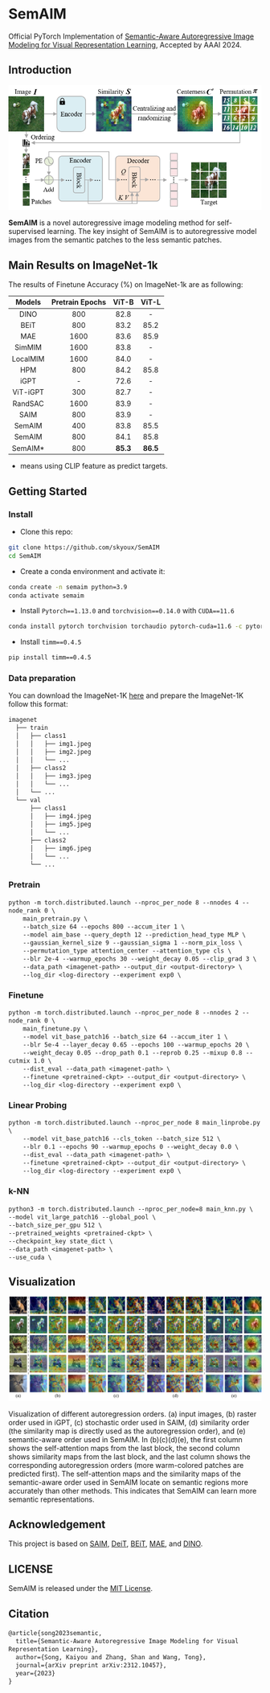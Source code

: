 # SemAIM
Official PyTorch Implementation of [Semantic-Aware Autoregressive Image Modeling for Visual Representation Learning](https://arxiv.org/abs/2312.10457), Accepted by AAAI 2024.
## Introduction
![Pipeline](./figures/SemAIM.png)

**SemAIM** is a novel autoregressive image modeling method for self-supervised learning. The key insight of SemAIM is to autoregressive model images from the semantic patches to the less semantic patches.

## Main Results on ImageNet-1k

The results of Finetune Accuracy (%) on ImageNet-1k are as following:

|  Models  | Pretrain Epochs |   ViT-B     |    ViT-L    |
| :------: | :-------------: | :---------: | :---------: |
|   DINO   |       800       |    82.8     |     -       |
|   BEiT   |       800       |    83.2     |     85.2    |
|   MAE    |      1600       |    83.6     |     85.9    |
|  SimMIM  |      1600       |    83.8     |     -       |
| LocalMIM |      1600       |    84.0     |     -       |
|   HPM    |       800       |    84.2     |     85.8    |
|   iGPT   |        -        |    72.6     |     -       |
| ViT-iGPT |       300       |    82.7     |     -       |
| RandSAC  |      1600       |    83.9     |     -       |
|   SAIM   |       800       |    83.9     |     -       |
|  SemAIM  |       400       |    83.8     |     85.5    |
|  SemAIM  |       800       |    84.1     |     85.8    |
|  SemAIM* |       800       |  **85.3**   |   **86.5**  |

* means using CLIP feature as predict targets.

## Getting Started

### Install
- Clone this repo:

```bash
git clone https://github.com/skyoux/SemAIM
cd SemAIM
```

- Create a conda environment and activate it:
```bash
conda create -n semaim python=3.9
conda activate semaim
```

- Install `Pytorch==1.13.0` and `torchvision==0.14.0` with `CUDA==11.6`

```bash
conda install pytorch torchvision torchaudio pytorch-cuda=11.6 -c pytorch -c nvidia
```

- Install `timm==0.4.5`

```bash
pip install timm==0.4.5
```

### Data preparation

You can download the ImageNet-1K [here](https://image-net.org) and prepare the ImageNet-1K follow this format:
```tree data
imagenet
  ├── train
  │   ├── class1
  │   │   ├── img1.jpeg
  │   │   ├── img2.jpeg
  │   │   └── ...
  │   ├── class2
  │   │   ├── img3.jpeg
  │   │   └── ...
  │   └── ...
  └── val
      ├── class1
      │   ├── img4.jpeg
      │   ├── img5.jpeg
      │   └── ...
      ├── class2
      │   ├── img6.jpeg
      │   └── ...
      └── ...
```

### Pretrain
```shell
python -m torch.distributed.launch --nproc_per_node 8 --nnodes 4 --node_rank 0 \
    main_pretrain.py \
    --batch_size 64 --epochs 800 --accum_iter 1 \
    --model aim_base --query_depth 12 --prediction_head_type MLP \
    --gaussian_kernel_size 9 --gaussian_sigma 1 --norm_pix_loss \
    --permutation_type attention_center --attention_type cls \
    --blr 2e-4 --warmup_epochs 30 --weight_decay 0.05 --clip_grad 3 \
    --data_path <imagenet-path> --output_dir <output-directory> \
    --log_dir <log-directory --experiment exp0 \
```

### Finetune
```shell
python -m torch.distributed.launch --nproc_per_node 8 --nnodes 2 --node_rank 0 \
    main_finetune.py \
    --model vit_base_patch16 --batch_size 64 --accum_iter 1 \
    --blr 5e-4 --layer_decay 0.65 --epochs 100 --warmup_epochs 20 \
    --weight_decay 0.05 --drop_path 0.1 --reprob 0.25 --mixup 0.8 --cutmix 1.0 \
    --dist_eval --data_path <imagenet-path> \
    --finetune <pretrained-ckpt> --output_dir <output-directory> \
    --log_dir <log-directory --experiment exp0 \
```

### Linear Probing
```shell
python -m torch.distributed.launch --nproc_per_node 8 main_linprobe.py \
    --model vit_base_patch16 --cls_token --batch_size 512 \
    --blr 0.1 --epochs 90 --warmup_epochs 0 --weight_decay 0.0 \
    --dist_eval --data_path <imagenet-path> \
    --finetune <pretrained-ckpt> --output_dir <output-directory> \
    --log_dir <log-directory --experiment exp0 \
```

### k-NN
```shell
python3 -m torch.distributed.launch --nproc_per_node=8 main_knn.py \
--model vit_large_patch16 --global_pool \
--batch_size_per_gpu 512 \
--pretrained_weights <pretrained-ckpt> \
--checkpoint_key state_dict \
--data_path <imagenet-path> \
--use_cuda \
```

## Visualization

![SemAIM-visualization](./figures/visualization.png)

Visualization of different autoregression orders. (a) input images, (b) raster order used in iGPT, (c) stochastic order used in SAIM, (d) similarity order (the similarity map is directly used as the autoregression order), and (e) semantic-aware order used in SemAIM. In (b)(c)(d)(e), the first column shows the self-attention maps from the last block, the second column shows similarity maps from the last block, and the last column shows the corresponding autoregression orders (more warm-colored patches are predicted first).
The self-attention maps and the similarity maps of the semantic-aware order used in SemAIM locate on semantic regions more accurately than
other methods. This indicates that SemAIM can learn more semantic representations.

## Acknowledgement

This project is based on [SAIM](https://github.com/qiy20/SAIM), [DeiT](https://github.com/facebookresearch/deit), [BEiT](https://github.com/microsoft/unilm/tree/master/beit), [MAE](https://github.com/facebookresearch/mae), and [DINO](https://github.com/facebookresearch/dino).

## LICENSE

SemAIM is released under the [MIT License](./LICENSE).

## Citation

```
@article{song2023semantic,
  title={Semantic-Aware Autoregressive Image Modeling for Visual Representation Learning},
  author={Song, Kaiyou and Zhang, Shan and Wang, Tong},
  journal={arXiv preprint arXiv:2312.10457},
  year={2023}
}
```

